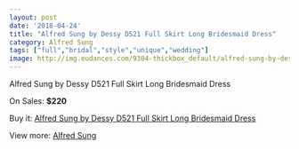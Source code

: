 ```yaml
---
layout: post
date: '2018-04-24'
title: "Alfred Sung by Dessy D521 Full Skirt Long Bridesmaid Dress"
category: Alfred Sung
tags: ["full","bridal","style","unique","wedding"]
image: http://img.eudances.com/9304-thickbox_default/alfred-sung-by-dessy-d521-full-skirt-long-bridesmaid-dress.jpg
---
```

Alfred Sung by Dessy D521 Full Skirt Long Bridesmaid Dress

On Sales: **$220**
<a href="https://www.eudances.com/en/alfred-sung/3112-alfred-sung-by-dessy-d521-full-skirt-long-bridesmaid-dress.html"><amp-img layout="responsive" width="600" height="600" src="//img.eudances.com/9304-thickbox_default/alfred-sung-by-dessy-d521-full-skirt-long-bridesmaid-dress.jpg" alt="Alfred Sung by Dessy D521 Full Skirt Long Bridesmaid Dress 0" /></a>
<a href="https://www.eudances.com/en/alfred-sung/3112-alfred-sung-by-dessy-d521-full-skirt-long-bridesmaid-dress.html"><amp-img layout="responsive" width="600" height="600" src="//img.eudances.com/9307-thickbox_default/alfred-sung-by-dessy-d521-full-skirt-long-bridesmaid-dress.jpg" alt="Alfred Sung by Dessy D521 Full Skirt Long Bridesmaid Dress 1" /></a>
<a href="https://www.eudances.com/en/alfred-sung/3112-alfred-sung-by-dessy-d521-full-skirt-long-bridesmaid-dress.html"><amp-img layout="responsive" width="600" height="600" src="//img.eudances.com/9306-thickbox_default/alfred-sung-by-dessy-d521-full-skirt-long-bridesmaid-dress.jpg" alt="Alfred Sung by Dessy D521 Full Skirt Long Bridesmaid Dress 2" /></a>
<a href="https://www.eudances.com/en/alfred-sung/3112-alfred-sung-by-dessy-d521-full-skirt-long-bridesmaid-dress.html"><amp-img layout="responsive" width="600" height="600" src="//img.eudances.com/9305-thickbox_default/alfred-sung-by-dessy-d521-full-skirt-long-bridesmaid-dress.jpg" alt="Alfred Sung by Dessy D521 Full Skirt Long Bridesmaid Dress 3" /></a>

Buy it: [Alfred Sung by Dessy D521 Full Skirt Long Bridesmaid Dress](https://www.eudances.com/en/alfred-sung/3112-alfred-sung-by-dessy-d521-full-skirt-long-bridesmaid-dress.html "Alfred Sung by Dessy D521 Full Skirt Long Bridesmaid Dress")

View more: [Alfred Sung](https://www.eudances.com/en/52-alfred-sung "Alfred Sung")